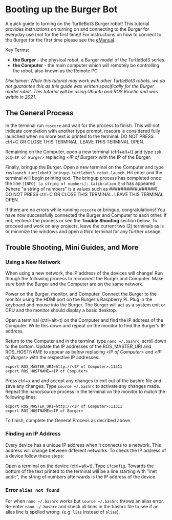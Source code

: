 # Booting up the Burger Bot

A quick guide to turning on the TurtleBot3 Burger robot! This tutorial provides instructions on turning on and connecting to the Burger for everyday use (not for the first time)! For instructions on how to connect to the Burger for the first time please see the [eManual](https://emanual.robotis.com/docs/en/platform/turtlebot3/quick-start/#pc-setup).

Key Terms:
- **the Burger** - the physical robot, a Burger model of the TurtleBot3 series.
- **the Computer** - the main computer which will remotely be controlling the robot, also known as the Remote PC

*Disclaimer: While this tutorial may work with other TurtleBot3 robots, we do not guarantee this as this guide was written specifically for the Burger model robot. This tutorial will be using Ubuntu and ROS Kinetic and was writtin in 2021.*

## The General Process

In the terminal run `roscore` and wait for the process to finish. This will not indicate completion with another type prompt, roscore is considered fully launched when no more text is printed to the terminal. DO NOT PRESS ctrl+C OR CLOSE THIS TERMINAL. LEAVE THIS TERMINAL OPEN. 

Remaining on the Computer, open a new terminal (ctrl+alt+t) and type `ssh pi@<IP of Burger>` replacing <*IP of Burger*> with the IP of the Burger.

Finally, bringup the Burger. Open a new terminal on the Computer and type `roslaunch turtlebot3_bringup turtlebot3_robot.launch`. Hit enter and the terminal will begin printing text. The bringup process has completed once the line `[INFO] [a string of numbers]: Calibration End` has appeared (where "a string of numbers" is a values such as ##########.######). DO NOT PRESS ctrl+C OR CLOSE THIS TERMINAL. LEAVE THIS TERMINAL OPEN.

If there are no errors while running `roscore` or bringup, congratulations! You have now successfully connected the Burger and Computer to each other. If not, recheck the process or see the **Trouble Shooting** section below. To proceed and work on any projects, leave the current two (2) terminals as is or minimize the windows and open a third terminal for any further useage.


## Trouble Shooting, Mini Guides, and More

### Using a New Network
When using a new network, the IP address of the devices will change! Run though the following process to reconnect the Burger and Computer. Make sure both the Burger and the Computer are on the same network. 

Power on the Burger, monitor, and Computer. Connect the Burger to the monitor using the HDMI port on the Burger's Raspberry Pi. Plug in the keyboard and mouse into the Burger. The Burger will act as a system unit or CPU and the monitor should display a basic desktop.

Open a terminal (ctrl+alt+t) on the Computer and find the IP address of the Computer. Write this down and repeat on the monitor to find the Burger's IP address.

Return to the Computer and in the terminal type `nano ~/.bashrc`, scroll down to the bottom. Update the IP addresses of the ROS_MASTER_URI and ROS_HOSTNAME to appear as below replacing <*IP of Computer*> and <*IP of Burger*> with the respective IP addresses:
```
export ROS_MASTER_URI=http://<IP of Computer>:11311
export ROS_HOSTNAME=<IP of Computer>
```
Press ctrl+x and and accept any changes to exit out of the bashrc file and save any changes. Type `source ~/.bashrc` to activate any changes made.
Repeat the nano/source process in the terminal on the monitor to match the following lines:
```
export ROS_MASTER_URI=http://<IP of Computer>:11311
export ROS_HOSTNAME=<IP of Burger>
```

To finish, complete the General Process as decribed above.

### Finding an IP Address
Every device has a unique IP address when it connects to a network. This address will change between different networks. To check the IP address of a device follow these steps:

Open a terminal on the device (ctrl+alt+t). Type `ifconfig`. Towards the bottom of the text printed to the terminal will be a line starting with "inet addr:", the string of numbers afterwards is the IP address of the device.

### Error `alias not found` 
For when `nano ~/.bashrc` works but `source ~/.bashrc` throws an alias error.
Re-enter `nano ~/.bashrc` and check all lines in the bashrc file to see if an alias line is spelled wrong. (e.g. `lias` instead of `alias`).
